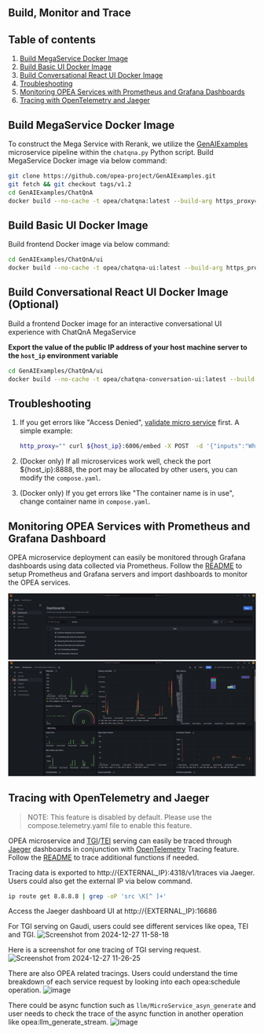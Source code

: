 ## Build, Monitor and Trace

## Table of contents

1. [Build MegaService Docker Image](#Build-MegaService-Docker-Image)
2. [Build Basic UI Docker Image](#Build-Basic-UI-Docker-Image)
3. [Build Conversational React UI Docker Image](#Build-Conversational-React-UI-Docker-Image)
4. [Troubleshooting](#Troubleshooting)
5. [Monitoring OPEA Services with Prometheus and Grafana Dashboards](https://opea-project.github.io/latest/tutorial/OpenTelemetry/OpenTelemetry_OPEA_Guide.html#how-to-monitor)
6. [Tracing with OpenTelemetry and Jaeger](https://opea-project.github.io/latest/tutorial/OpenTelemetry/deploy/ChatQnA.html)

## Build MegaService Docker Image

To construct the Mega Service with Rerank, we utilize the [GenAIExamples](https://github.com/opea-project/GenAIExamples.git) microservice pipeline within the `chatqna.py` Python script. Build MegaService Docker image via below command:

```bash
git clone https://github.com/opea-project/GenAIExamples.git
git fetch && git checkout tags/v1.2
cd GenAIExamples/ChatQnA
docker build --no-cache -t opea/chatqna:latest --build-arg https_proxy=$https_proxy --build-arg http_proxy=$http_proxy -f Dockerfile .
```

## Build Basic UI Docker Image

Build frontend Docker image via below command:

```bash
cd GenAIExamples/ChatQnA/ui
docker build --no-cache -t opea/chatqna-ui:latest --build-arg https_proxy=$https_proxy --build-arg http_proxy=$http_proxy -f ./docker/Dockerfile .
```

## Build Conversational React UI Docker Image (Optional)

Build a frontend Docker image for an interactive conversational UI experience with ChatQnA MegaService

**Export the value of the public IP address of your host machine server to the `host_ip` environment variable**

```bash
cd GenAIExamples/ChatQnA/ui
docker build --no-cache -t opea/chatqna-conversation-ui:latest --build-arg https_proxy=$https_proxy --build-arg http_proxy=$http_proxy -f ./docker/Dockerfile.react .
```

## Troubleshooting

1. If you get errors like "Access Denied", [validate micro service](https://github.com/opea-project/GenAIExamples/tree/main/ChatQnA/docker_compose/intel/cpu/xeon/README.md#validate-microservices) first. A simple example:

   ```bash
   http_proxy="" curl ${host_ip}:6006/embed -X POST  -d '{"inputs":"What is Deep Learning?"}' -H 'Content-Type: application/json'
   ```

2. (Docker only) If all microservices work well, check the port ${host_ip}:8888, the port may be allocated by other users, you can modify the `compose.yaml`.

3. (Docker only) If you get errors like "The container name is in use", change container name in `compose.yaml`.

## Monitoring OPEA Services with Prometheus and Grafana Dashboard

OPEA microservice deployment can easily be monitored through Grafana dashboards using data collected via Prometheus. Follow the [README](https://github.com/opea-project/GenAIEval/blob/main/evals/benchmark/grafana/README.md) to setup Prometheus and Grafana servers and import dashboards to monitor the OPEA services.

![chatqna dashboards](./assets/img/chatqna_dashboards.png)
![tgi dashboard](./assets/img/tgi_dashboard.png)

## Tracing with OpenTelemetry and Jaeger

> NOTE: This feature is disabled by default. Please use the compose.telemetry.yaml file to enable this feature.

OPEA microservice and [TGI](https://huggingface.co/docs/text-generation-inference/en/index)/[TEI](https://huggingface.co/docs/text-embeddings-inference/en/index) serving can easily be traced through [Jaeger](https://www.jaegertracing.io/) dashboards in conjunction with [OpenTelemetry](https://opentelemetry.io/) Tracing feature. Follow the [README](https://github.com/opea-project/GenAIComps/tree/main/comps/cores/telemetry#tracing) to trace additional functions if needed.

Tracing data is exported to http://{EXTERNAL_IP}:4318/v1/traces via Jaeger.
Users could also get the external IP via below command.

```bash
ip route get 8.8.8.8 | grep -oP 'src \K[^ ]+'
```

Access the Jaeger dashboard UI at http://{EXTERNAL_IP}:16686

For TGI serving on Gaudi, users could see different services like opea, TEI and TGI.
![Screenshot from 2024-12-27 11-58-18](https://github.com/user-attachments/assets/6126fa70-e830-4780-bd3f-83cb6eff064e)

Here is a screenshot for one tracing of TGI serving request.
![Screenshot from 2024-12-27 11-26-25](https://github.com/user-attachments/assets/3a7c51c6-f422-41eb-8e82-c3df52cd48b8)

There are also OPEA related tracings. Users could understand the time breakdown of each service request by looking into each opea:schedule operation.
![image](https://github.com/user-attachments/assets/6137068b-b374-4ff8-b345-993343c0c25f)

There could be async function such as `llm/MicroService_asyn_generate` and user needs to check the trace of the async function in another operation like
opea:llm_generate_stream.
![image](https://github.com/user-attachments/assets/a973d283-198f-4ce2-a7eb-58515b77503e)
